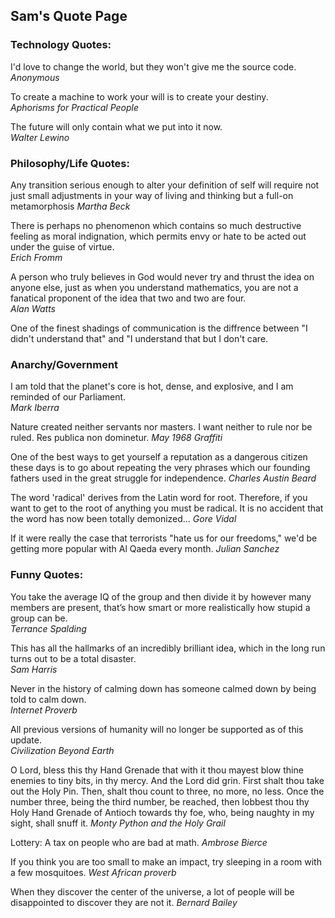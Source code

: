## Sam's Quote Page


### Technology Quotes:
I'd love to change the world, but they won't give me the source code.
_Anonymous_

To create a machine to work your will is to create your destiny.    
_Aphorisms for Practical People_

The future will only contain what we put into it now.  
_Walter Lewino_


### Philosophy/Life Quotes:
Any transition serious enough to alter your definition of self will require not just small adjustments in your way of living and thinking but a full-on metamorphosis
_Martha Beck_

There is perhaps no phenomenon which contains so much destructive feeling as moral indignation, which permits envy or hate to be acted out under the guise of virtue.   
_Erich Fromm_

A person who truly believes in God would never try and thrust the idea on anyone else, just as when you understand mathematics, you are not a fanatical proponent of the idea that two and two are four.    
_Alan Watts_

One of the finest shadings of communication is the diffrence between "I didn't understand that" and "I understand that but I don't care.


### Anarchy/Government
I am told that the planet's core is hot, dense, and explosive, and I am reminded of our Parliament.   
_Mark Iberra_

Nature created neither servants nor masters. I want neither to rule nor be ruled. Res publica non dominetur. 
_May 1968 Graffiti_

One of the best ways to get yourself a reputation as a dangerous citizen these days is to go about repeating the very phrases which our founding fathers used in the great struggle for independence. 
_Charles Austin Beard_

The word 'radical' derives from the Latin word for root. Therefore, if you want to get to the root of anything you must be radical. It is no accident that the word has now been totally demonized...
_Gore Vidal_

If it were really the case that terrorists "hate us for our freedoms," we'd be getting more popular with Al Qaeda every month.
_Julian Sanchez_


### Funny Quotes:
You take the average IQ of the group and then divide it by however many members are present, that’s how smart or more realistically how stupid a group can be.    
_Terrance Spalding_

This has all the hallmarks of an incredibly brilliant idea, which in the long run turns out to be a total disaster.  
_Sam Harris_

Never in the history of calming down has someone calmed down by being told to calm down.    
_Internet Proverb_

All previous versions of humanity will no longer be supported as of this update.    
_Civilization Beyond Earth_

O Lord, bless this thy Hand Grenade that with it thou mayest blow thine enemies to tiny bits, in thy mercy. And the Lord did grin. First shalt thou take out the Holy Pin. Then, shalt thou count to three, no more, no less. Once the number three, being the third number, be reached, then lobbest thou thy Holy Hand Grenade of Antioch towards thy foe, who, being naughty in my sight, shall snuff it.
_Monty Python and the Holy Grail_

Lottery: A tax on people who are bad at math.
_Ambrose Bierce_

If you think you are too small to make an impact, try sleeping in a room with a few mosquitoes.
_West African proverb_

When they discover the center of the universe, a lot of people will be disappointed to discover they are not it.
_Bernard Bailey_
